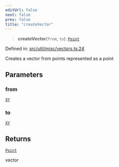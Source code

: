 ```yaml
---
editUrl: false
next: false
prev: false
title: "createVector"
---
```


> **createVector**(`from`, `to`): [`Point`](/api/classes/point/)

Defined in: [src/util/misc/vectors.ts:24](https://github.com/fabricjs/fabric.js/blob/8206f10a405480a7ba988ff6cfdde6412c1f13f8/src/util/misc/vectors.ts#L24)

Creates a vector from points represented as a point

## Parameters

### from

[`XY`](/api/interfaces/xy/)

### to

[`XY`](/api/interfaces/xy/)

## Returns

[`Point`](/api/classes/point/)

vector
